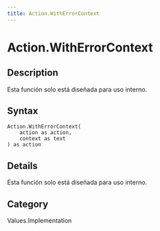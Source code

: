 ```yaml
---
title: Action.WithErrorContext
---
```


# Action.WithErrorContext


## Description

Esta función solo está diseñada para uso interno.


## Syntax

```powerquery
Action.WithErrorContext(
    action as action,
    context as text
) as action
```


## Details

Esta función solo está diseñada para uso interno.



## Category
Values.Implementation
